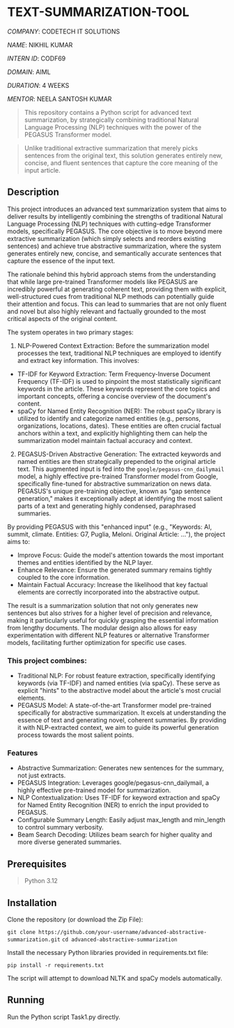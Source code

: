 # TEXT-SUMMARIZATION-TOOL

*COMPANY*: CODETECH IT SOLUTIONS

*NAME*: NIKHIL KUMAR

*INTERN ID*: CODF69

*DOMAIN*: AIML

*DURATION*: 4 WEEKS

*MENTOR*: NEELA SANTOSH KUMAR


> This repository contains a Python script for advanced text summarization, by strategically combining traditional Natural Language Processing (NLP) techniques with the power of the PEGASUS Transformer model.

> Unlike traditional extractive summarization that merely picks sentences from the original text, this solution generates entirely new, concise, and fluent sentences that capture the core meaning of the input article.

## Description
This project introduces an advanced text summarization system that aims to deliver results by intelligently combining the strengths of traditional Natural Language Processing (NLP) techniques with cutting-edge Transformer models, specifically PEGASUS. The core objective is to move beyond mere extractive summarization (which simply selects and reorders existing sentences) and achieve true abstractive summarization, where the system generates entirely new, concise, and semantically accurate sentences that capture the essence of the input text.

The rationale behind this hybrid approach stems from the understanding that while large pre-trained Transformer models like PEGASUS are incredibly powerful at generating coherent text, providing them with explicit, well-structured cues from traditional NLP methods can potentially guide their attention and focus. This can lead to summaries that are not only fluent and novel but also highly relevant and factually grounded to the most critical aspects of the original content.

The system operates in two primary stages:

1. NLP-Powered Context Extraction: Before the summarization model processes the text, traditional NLP techniques are employed to identify and extract key information. This involves:

* TF-IDF for Keyword Extraction: Term Frequency-Inverse Document Frequency (TF-IDF) is used to pinpoint the most statistically significant keywords in the article. These keywords represent the core topics and important concepts, offering a concise overview of the document's content.
* spaCy for Named Entity Recognition (NER): The robust spaCy library is utilized to identify and categorize named entities (e.g., persons, organizations, locations, dates). These entities are often crucial factual anchors within a text, and explicitly highlighting them can help the summarization model maintain factual accuracy and context.

2. PEGASUS-Driven Abstractive Generation: The extracted keywords and named entities are then strategically prepended to the original article text. This augmented input is fed into the `google/pegasus-cnn_dailymail` model, a highly effective pre-trained Transformer model from Google, specifically fine-tuned for abstractive summarization on news data. PEGASUS's unique pre-training objective, known as "gap sentence generation," makes it exceptionally adept at identifying the most salient parts of a text and generating highly condensed, paraphrased summaries.


By providing PEGASUS with this "enhanced input" (e.g., "Keywords: AI, summit, climate. Entities: G7, Puglia, Meloni. Original Article: ..."), the project aims to:

* Improve Focus: Guide the model's attention towards the most important themes and entities identified by the NLP layer.
* Enhance Relevance: Ensure the generated summary remains tightly coupled to the core information.
* Maintain Factual Accuracy: Increase the likelihood that key factual elements are correctly incorporated into the abstractive output.

The result is a summarization solution that not only generates new sentences but also strives for a higher level of precision and relevance, making it particularly useful for quickly grasping the essential information from lengthy documents. The modular design also allows for easy experimentation with different NLP features or alternative Transformer models, facilitating further optimization for specific use cases.

### This project combines:
* Traditional NLP: For robust feature extraction, specifically identifying keywords (via TF-IDF) and named entities (via spaCy). These serve as explicit "hints" to the abstractive model about the article's most crucial elements.
* PEGASUS Model: A state-of-the-art Transformer model pre-trained specifically for abstractive summarization. It excels at understanding the essence of text and generating novel, coherent summaries. By providing it with NLP-extracted context, we aim to guide its powerful generation process towards the most salient points.

### Features
* Abstractive Summarization: Generates new sentences for the summary, not just extracts.
* PEGASUS Integration: Leverages google/pegasus-cnn_dailymail, a highly effective pre-trained model for summarization.
* NLP Contextualization: Uses TF-IDF for keyword extraction and spaCy for Named Entity Recognition (NER) to enrich the input provided to PEGASUS.
* Configurable Summary Length: Easily adjust max_length and min_length to control summary verbosity.
* Beam Search Decoding: Utilizes beam search for higher quality and more diverse generated summaries.

## Prerequisites
> Python 3.12

## Installation
Clone the repository (or download the Zip File):

`git clone https://github.com/your-username/advanced-abstractive-summarization.git`
`cd advanced-abstractive-summarization`



Install the necessary Python libraries provided in requirements.txt file:

`pip install -r requirements.txt`


The script will attempt to download NLTK and spaCy models automatically.


## Running
Run the Python script Task1.py directly.
